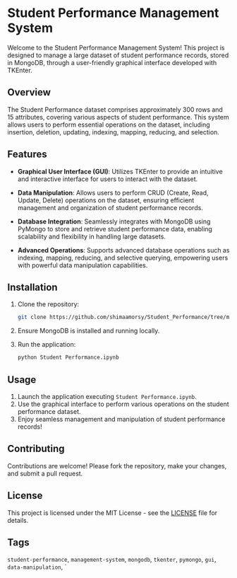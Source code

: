 # Student Performance Management System

Welcome to the Student Performance Management System! This project is designed to manage a large dataset of student performance records, stored in MongoDB, through a user-friendly graphical interface developed with TKEnter.

## Overview

The Student Performance dataset comprises approximately 300 rows and 15 attributes, covering various aspects of student performance. This system allows users to perform essential operations on the dataset, including insertion, deletion, updating, indexing, mapping, reducing, and selection.

## Features

- **Graphical User Interface (GUI)**: Utilizes TKEnter to provide an intuitive and interactive interface for users to interact with the dataset.
  
- **Data Manipulation**: Allows users to perform CRUD (Create, Read, Update, Delete) operations on the dataset, ensuring efficient management and organization of student performance records.
  
- **Database Integration**: Seamlessly integrates with MongoDB using PyMongo to store and retrieve student performance data, enabling scalability and flexibility in handling large datasets.
  
- **Advanced Operations**: Supports advanced database operations such as indexing, mapping, reducing, and selective querying, empowering users with powerful data manipulation capabilities.

## Installation

1. Clone the repository:

    ```bash
    git clone https://github.com/shimaamorsy/Student_Performance/tree/master.git
    ```

2. Ensure MongoDB is installed and running locally.

3. Run the application:

    ```bash
    python Student Performance.ipynb
    ```

## Usage

1. Launch the application executing `Student Performance.ipynb`.
2. Use the graphical interface to perform various operations on the student performance dataset.
3. Enjoy seamless management and manipulation of student performance records!

## Contributing

Contributions are welcome! Please fork the repository, make your changes, and submit a pull request.

## License

This project is licensed under the MIT License - see the [LICENSE](LICENSE) file for details.

## Tags

`student-performance`, `management-system`, `mongodb`, `tkenter`, `pymongo`, `gui`, `data-manipulation`, `
